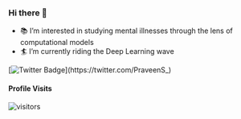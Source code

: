 ### Hi there 👋

- :books: I’m interested in studying mental illnesses through the lens of computational models
- :surfer: I’m currently riding the Deep Learning wave

[![Twitter Badge](https://img.shields.io/badge/-@PraveenS_-1ca0f1?style=flat&labelColor=1ca0f1&logo=twitter&logoColor=white&link=https://twitter.com/PraveenS_)](https://twitter.com/PraveenS_)

#### Profile Visits 

![visitors](https://visitor-badge.glitch.me/badge?page_id=psuthaharan.visitor-badge)

<!--
**psuthaharan/psuthaharan** is a ✨ _special_ ✨ repository because its `README.md` (this file) appears on your GitHub profile.

Here are some ideas to get you started:

- 🔭 I’m currently working on ...
- 🌱 I’m currently learning ...
- 👯 I’m looking to collaborate on ...
- 🤔 I’m looking for help with ...
- 💬 Ask me about ...
- 📫 How to reach me: ...
- 😄 Pronouns: ...
- ⚡ Fun fact: ...
-->
